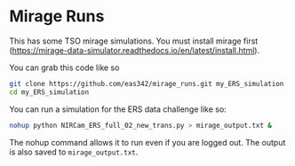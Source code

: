 # Mirage Runs
This has some TSO mirage simulations. You must install mirage first (https://mirage-data-simulator.readthedocs.io/en/latest/install.html).


You can grab this code like so
``` bash
git clone https://github.com/eas342/mirage_runs.git my_ERS_simulation
cd my_ERS_simulation
```

You can run a simulation for the ERS data challenge like so:

``` bash
nohup python NIRCam_ERS_full_02_new_trans.py > mirage_output.txt &
```
The nohup command allows it to run even if you are logged out. The output is also saved to `mirage_output.txt`.

